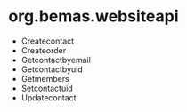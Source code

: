 # org.bemas.websiteapi

* Createcontact
* Createorder
* Getcontactbyemail
* Getcontactbyuid
* Getmembers
* Setcontactuid
* Updatecontact

